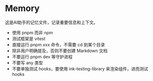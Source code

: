 # Memory

这是AI助手的记忆文件，记录重要信息和上下文。

- 使用 pnpm 而非 npm
- 测试框架是 vitest
- 直接运行 pnpm xxx 命令，不需要 cd 到某个目录
- 除非用户明确提及，否则不要创建 Markdown 文档
- 不要运行 pnpm dev 等守护进程
- 不要写 any 类型
- 不要单独测试 hooks，要使用 ink-testing-library 来渲染组件，进而测试 hooks
